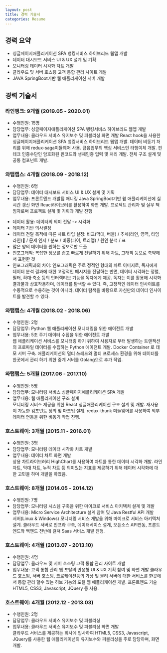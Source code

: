 ```yaml
---
layout: post
title: 경력 기술서
categories: Resume
---
```


## 경력 요약
- 싱글페이지애플리케이션 SPA 뱅킹서비스 하이브리드 웹앱 개발
- 데이터 대시보드 서비스 UI & UX 설계 및 기획
- 모니터링 데이터 시각화 차트 개발	
- 클라우드 및 서버 호스팅 고객 통합 관리 사이트 개발
- JAVA SpringBoot기반 웹 애플리케이션 서버 개발

## 경력 기술서
### 라인뱅크: 9개월 (2019.05 - 2020.01)	
- 수행인원: 15명
- 담당업무: 싱글페이지애플리케이션 SPA 뱅킹서비스 하이브리드 웹앱 개발
- 업무내용: 클라우드 서비스 유지보수 및 퍼블리싱 화면 개발 
React hook을 사용한싱글페이지애플리케이션 SPA 뱅킹서비스 하이브리드 웹앱 개발. 데이터 비동기 처리를 위해 redux-saga미들웨어 사용. 금융업무의 핵심 서비스인 타행이체 개발. 핀테크 인증수단인 암호화된 핀코드와 생체인증 입력 및 처리 개발. 전체 구조 설계 및 공통 컴포넌트 개발.
	
### 와탭랩스: 4개월 (2018.09 - 2018.12)	
- 수행인원: 6명
- 담당업무: 데이터 대시보드 서비스 UI & UX 설계 및 기획
- 업무내용: 프론트엔드 개발팀 매니징	Java SpringBoot기반 윁 애플리케이션에 실시간 갱신 화면 React라이브러를 활용하여 화면 개발. 프로젝트 관리자 및 실무 책임자로써 프로젝트 설계 및 기획과 개발 진행

* 데이터 활용: 데이터의 의미 전달 -> 시각화
* 데이터 기반 의사결정
* 데이터 전달 목적에 따른 차트 타입 설정: 비교(막대, 버블) / 추세(라인, 영역, 타임라인) / 문제 인지 / 분포 / 비중(파이, 트리맵) / 원인 분석 / 표
* 많은 양의 데이터를 원하는 정보로만 도출
* 인포그래픽: 복잡한 정보를 쉽고 빠르게 전달하기 위해 차트, 그래픽 등으로 축약해서 표현한 것
* 인포그래픽과의 차이: 인포그래픽은 주로 정적인 형태의 차트 이미지로, 독자에게 데이터 분석 결과에 대한 고정적인 메시지를 전달하는 반면, 데이터 시각화는 정렬, 필터, 확대·축소 등의 인터랙티브 기능을 독자에게 제공. 독자는 이를 활용해 시각화 결과물과 상호작용하며, 데이터를 탐색할 수 있다. 즉, 고정적인 데이터 인사이트를 수동적으로 수용하는 것이 아니라, 데이터 탐색을 바탕으로 자신만의 데이터 인사이트를 발견할 수 있다.

### 와탭랩스: 4개월 (2018.02 - 2018.06)	
- 수행인원: 2명
- 담당업무: Python 웹 애플리케이션 모니터링을 위한 에이전트 개발
- 업무내용: 5초 주기 데이터 수집을 위한 에이전트 개발	
웹 애플리케이션 서비스를 모니터링 하기 위하여 사용자로 부터 발생하는 트랜잭션의 프로파일 데이터를 수집하는 Python 에이전트 개발. Docker Container 로 데모 서버 구축. 애플리케이션의 멀티 쓰레드와 멀티 프로세스 환경을 위해 데이터를 한곳에서 관리 하기 위한 중계 서버를 Golang으로 추가 작업.	
	
### 와탭랩스: 5개월 (2017.06 - 2017.10)	
- 수행인원: 5명
- 담당업무: 모니터링 서비스 싱글페이지애플리케이션 SPA 개발
- 업무내용: 웹 애플리케이션 구조 설계	
모니터링 서비스 제공을 위한 React 싱글애플리케이션 구조 설계 및 개발. 재사용이 가능한 컴포넌트 정의 및 마크업 설계. redux-thunk 미들웨어를 사용하여 외부 데이터 연동을 위한 비동기 작업 진행.
	
### 호스트웨이: 3개월 (2015.11 - 2016.01)	
- 수행인원: 3명
- 담당업무: 모니터링 데이터 시각화 차트 개발	
- 업무내용: 데이터 차트 화면 개발	
상용 차트라이브러리 HighChart를 사용하여 차트를 통한 데이터 시각화 개발. 라인 차트, 막대 차트, 누적 차트 등 의미있는 지표를 제공하기 위해 데이터 시각화에 대한 고민을 하며 개발을 하였음.	
	
### 호스트웨이: 8개월 (2014.05 - 2014.12)	
- 수행인원: 7명
- 담당업무: 모니터링 시스템 구축을 위한 마이크로 서비스 아키텍처 설계 및 개발
- 업무내용: Micro Service Architecture 설계 참여 및 Java Restful API 개발	
서버(Linux & Windows) 모니터링 서비스 개발을 위해 마이크로 서비스 아키텍처 설계. 클라우드 서버로 인프라 구축, 데이터베이스 설계, 오픈소스 API연동, 프론트엔드와 백엔드 전반에 걸쳐 Saas 서비스 개발 진행.
	
### 호스트웨이: 4개월 (2013.07 - 2013.10)	
- 수행인원: 4명
- 담당업무: 클라우드 및 서버 호스팅 고객 통합 관리 사이트 개발
- 업무내용: 고객 통합 관리 웹 포탈의 반응형 UI & UX 기획 참여 및 화면 개발 
클라우드 호스틩, 서버 호스팅, 코로케이션등의 가상 및 물리 서버에 대한 서비스를 한곳에서 통합 관리 할수 있는 허브 기능의 포털 웹 애플리케이션 개발. 프론트엔드 기술 HTML5, CSS3, Javascript, JQuery 등 사용.
	
### 호스트웨이: 4개월 (2012.12 - 2013.03)	
- 수행인원: 2명
- 담당업무: 클라우드 서비스 유지보수 및 퍼블리싱	
- 업무내용: 클라우드 서비스 유지보수 및 퍼블리싱 화면 개발	
클라우드 서비스를 제공하는 회사에 입사하여 HTML5, CSS3, Javascript, JQuery를 사용한 웹 애플리케이션의 유지보수와 퍼블리싱을 주로 담당하며, 화면 개발.	
